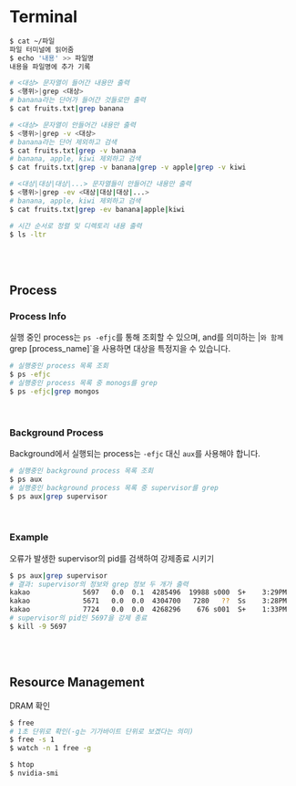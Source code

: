 # Terminal

```bash
$ cat ~/파일
파일 터미널에 읽어줌
$ echo '내용' >> 파일명
내용을 파일명에 추가 기록
```

```bash
# <대상> 문자열이 들어간 내용만 출력
$ <행위>|grep <대상>
# banana라는 단어가 들어간 것들로만 출력
$ cat fruits.txt|grep banana

# <대상> 문자열이 안들어간 내용만 출력
$ <행위>|grep -v <대상>
# banana라는 단어 제외하고 검색
$ cat fruits.txt|grep -v banana
# banana, apple, kiwi 제외하고 검색
$ cat fruits.txt|grep -v banana|grep -v apple|grep -v kiwi

# <대상|대상|대상|...> 문자열들이 안들어간 내용만 출력
$ <행위>|grep -ev <대상|대상|대상|...>
# banana, apple, kiwi 제외하고 검색
$ cat fruits.txt|grep -ev banana|apple|kiwi
```

```bash
# 시간 순서로 정렬 및 디렉토리 내용 출력
$ ls -ltr
```

<br><br>

## Process

### Process Info

실행 중인 process는 `ps -efjc`를 통해 조회할 수 있으며, and를 의미하는 |`와 함께  `grep [process_name]`을 사용하면 대상을 특정지을 수 있습니다.

```bash
# 실행중인 process 목록 조회
$ ps -efjc
# 실행중인 process 목록 중 monogs를 grep
$ ps -efjc|grep mongos
```

<br>

### Background Process

Background에서 실행되는 process는 `-efjc` 대신 `aux`를 사용해야 합니다.

```bash
# 실행중인 background process 목록 조회
$ ps aux
# 실행중인 background process 목록 중 supervisor를 grep
$ ps aux|grep supervisor
```

<br>

### Example

오류가 발생한 supervisor의 pid를 검색하여 강제종료 시키기

```bash
$ ps aux|grep supervisor
# 결과: supervisor의 정보와 grep 정보 두 개가 출력
kakao             5697   0.0  0.1  4285496  19988 s000  S+    3:29PM   0:00.20 /usr/local/Cellar/supervisor/4.1.0_1/libexec/bin/python3.8 /usr/local/bin/supervisorctl -s http://localhost:23231
kakao             5671   0.0  0.0  4304700   7280   ??  Ss    3:28PM   0:24.31 /usr/local/Cellar/supervisor/4.1.0_1/libexec/bin/python3.8 /usr/local/bin/supervisord -c spvc1.conf
kakao             7724   0.0  0.0  4268296    676 s001  S+    1:33PM   0:00.00 grep --color=auto --exclude-dir=.bzr --exclude-dir=CVS --exclude-dir=.git --exclude-dir=.hg --exclude-dir=.svn supervisor
# supervisor의 pid인 5697을 강제 종료
$ kill -9 5697
```

<br>

<br>

## Resource Management

DRAM 확인

```bash
$ free
# 1초 단위로 확인(-g는 기가바이트 단위로 보겠다는 의미)
$ free -s 1
$ watch -n 1 free -g
```

```bash
$ htop
$ nvidia-smi
```

